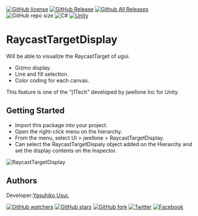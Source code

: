 [![GitHub license](https://img.shields.io/github/license/jwellone/RaycastTargetDisplay.svg?style=plastic)](https://github.com/jwellone/RaycastTargetDisplay/blob/main/LICENSE)
[![GitHub Release](https://img.shields.io/github/v/release/jwellone/RaycastTargetDisplay.svg?style=plastic)](https://GitHub.com/jwellone/RaycastTargetDisplay/releases/latest)
[![Github All Releases](https://img.shields.io/github/downloads/jwellone/RaycastTargetDisplay/total?color=blue&style=plastic)](https://GitHub.com/jwellone/RaycastTargetDisplay/releases)
![GitHub repo size](https://img.shields.io/github/repo-size/jwellone/RaycastTargetDisplay?label=size&style=plastic)
![C#](https://img.shields.io/badge/C%23-239120?logo=c-sharp&style=plastic)
[![Unity](https://img.shields.io/badge/Unity-100000?logo=unity&style=plastic)](https://unity.com)


# RaycastTargetDisplay
Will be able to visualize the RaycastTarget of ugui.
- Gizmo display.
- Line and fill selection.
- Color coding for each canvas.

This feature is one of the "j1Tech" developed by jwellone Inc for Unity.

## Getting Started
- Import this package into your project.
- Open the right-click menu on the hierarchy.
- From the menu, select UI > jwellone > RaycastTargetDisplay.
- Can select the RaycastTargetDispaly object added on the Hierarchy and set the display contents on the Inspector.

![RaycastTargetDisplay](https://github.com/jwellone/RaycastTargetDisplay/assets/85072161/e20bbdd6-f679-4ba0-9010-cfc144b98425)

## Authors
Developer:[Yasuhiko Usui.](https://github.com/UsuiYasuhiko-jw1)

[![GitHub watchers](https://img.shields.io/github/watchers/jwellone/RaycastTargetDisplay.svg?style=social&label=Watch)](https://GitHub.com/jwellone/RaycastTargetDisplay/watchers/)
[![GitHub stars](https://img.shields.io/github/stars/jwellone/RaycastTargetDisplay.svg?style=social&label=Stars)](https://GitHub.com/jwellone/RaycastTargetDisplay/stargazers)
[![GitHub fork](https://img.shields.io/github/forks/jwellone/RaycastTargetDisplay.svg?style=social&label=Fork)](https://GitHub.com/jwellone/RaycastTargetDisplay/network/members)
[![Twitter](https://img.shields.io/twitter/follow/jwellone?label=Twitter&logo=twitter&style=social)](http://twitter.com/jwellone)
[![Facebook](https://img.shields.io/badge/Facebook-1877F2?style=for-the-badge&logo=facebook&logoColor=white&style=plastic)](https://www.facebook.com/jwellone)
